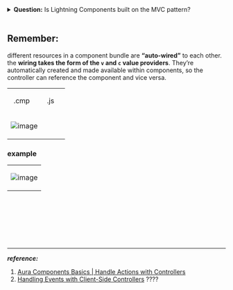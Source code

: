 <details>
<summary> <b>Question:</b> Is Lightning Components built on the MVC pattern? </summary> 
<p>

No. Lightning Components is View-Controller-Controller-Model, or perhaps View-Controller-Controller-Database.

Because components will have a client-side controller in addition to the server-side controller.
</p>
</details>


<br/>

## Remember: 
different resources in a component bundle are **“auto-wired”** to each other. the **wiring takes the form of the ``v`` and ``c`` value providers**. They’re automatically created and made available within components, so the controller can reference the component and vice versa.

<table>
<tr>
<td align="center" width="40%">

.cmp
</td>
<td align="center" width="40%">

.js
</td>
</tr>
<tr>
<td colspan="2">

![image](https://user-images.githubusercontent.com/63545175/201015209-69d1960c-3c5e-4368-8713-6a112d91026f.png)

</td>
</tr>
</table>




### example
<table>
<tr>
<td>
  
![image](https://user-images.githubusercontent.com/63545175/169796799-e847baf4-7668-46f9-ab92-bb20d37c0ecf.png)

</td>  
</tr>
</table>


<br/>


<br/>


<br/>


<br/>


<br/>


<br/>


---

***reference:***
1. [Aura Components Basics | Handle Actions with Controllers](https://trailhead.salesforce.com/content/learn/modules/lex_dev_lc_basics/lex_dev_lc_basics_controllers)
2. [Handling Events with Client-Side Controllers](https://developer.salesforce.com/docs/atlas.en-us.lightning.meta/lightning/js_client_side_controller.htm?_ga=2.49763119.865651692.1667559514-1022251765.1662354198) ????
